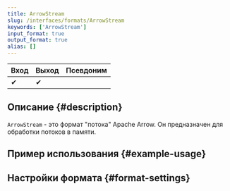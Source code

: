```yaml
---
title: ArrowStream
slug: /interfaces/formats/ArrowStream
keywords: ['ArrowStream']
input_format: true
output_format: true
alias: []
---
```


| Вход | Выход | Псевдоним |
|------|-------|-----------|
| ✔    | ✔     |           |

## Описание {#description}

`ArrowStream` - это формат "потока" Apache Arrow. Он предназначен для обработки потоков в памяти.

## Пример использования {#example-usage}

## Настройки формата {#format-settings}
